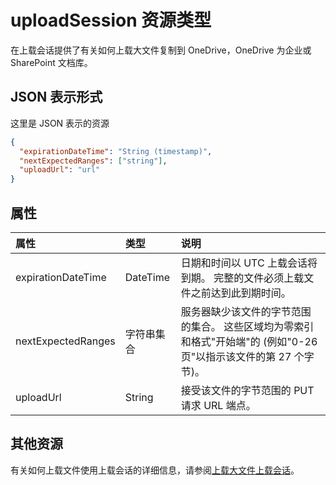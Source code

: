 # <a name="uploadsession-resource-type"></a>uploadSession 资源类型

在上载会话提供了有关如何上载大文件复制到 OneDrive，OneDrive 为企业或 SharePoint 文档库。

## <a name="json-representation"></a>JSON 表示形式

这里是 JSON 表示的资源

<!-- {
  "blockType": "resource",
  "optionalProperties": [ "uploadUrl", "nextExpectedRanges" ],
  "@odata.type": "microsoft.graph.uploadSession"
}-->

```json
{
  "expirationDateTime": "String (timestamp)",
  "nextExpectedRanges": ["string"],
  "uploadUrl": "url"
}

```
## <a name="properties"></a>属性


| 属性           | 类型              |说明|
|:-------------------|:------------------|:----------|
| expirationDateTime | DateTime          | 日期和时间以 UTC 上载会话将到期。 完整的文件必须上载文件之前达到此到期时间。 |
| nextExpectedRanges | 字符串集合 | 服务器缺少该文件的字节范围的集合。 这些区域均为零索引和格式"开始端"的 (例如"0-26 页"以指示该文件的第 27 个字节)。 |
| uploadUrl          | String            | 接受该文件的字节范围的 PUT 请求 URL 端点。 |

## <a name="additional-resources"></a>其他资源

有关如何上载文件使用上载会话的详细信息，请参阅[上载大文件上载会话](../api/item_createUploadSession.md)。

<!-- uuid: 8fcb5dbc-d5aa-4681-8e31-b001d5168d79
2015-10-25 14:57:30 UTC -->
<!-- {
  "type": "#page.annotation",
  "description": "uploadSession resource",
  "keywords": "",
  "section": "documentation",
  "tocPath": ""
}-->